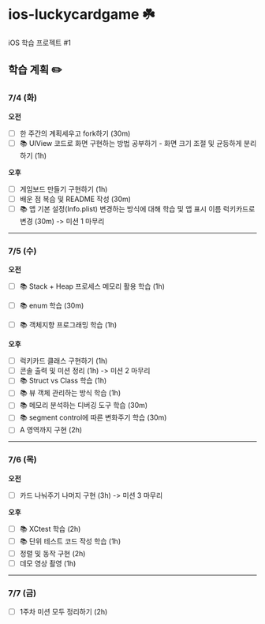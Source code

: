 # ios-luckycardgame ☘️

iOS 학습 프로젝트 #1

## 학습 계획 ✏️

### 7/4 (화)

**오전**      
- [ ] 한 주간의 계획세우고 fork하기 (30m)   
- [ ] 📚 UIView 코드로 화면 구현하는 방법 공부하기 - 화면 크기 조절 및 균등하게 분리하기 (1h)  
   
**오후**    
- [ ] 게임보드 만들기 구현하기 (1h)    
- [ ] 배운 점 복습 및 README 작성 (30m)   
- [ ] 📚 앱 기본 설정(Info.plist) 변경하는 방식에 대해 학습 및 앱 표시 이름 럭키카드로 변경 (30m) -> 미션 1 마무리      
* * *   

### 7/5 (수)   
**오전**   
- [ ] 📚 Stack + Heap 프로세스 메모리 활용 학습 (1h)   
- [ ] 📚 enum 학습 (30m)
- [ ] 📚 객체지향 프로그래밍 학습 (1h)  

     
**오후**    
- [ ] 럭키카드 클래스 구현하기 (1h)   
- [ ] 콘솔 출력 및 미션 정리 (1h) -> 미션 2 마무리   
- [ ] 📚 Struct vs Class 학습 (1h)       
- [ ] 📚 뷰 객체 관리하는 방식 학습 (1h)    
- [ ] 📚 메모리 분석하는 디버깅 도구 학습 (30m)
- [ ] 📚 segment control에 따른 변화주기 학습 (30m)    
- [ ] A 영역까지 구현 (2h)    
* * *    

### 7/6 (목)
**오전**   
- [ ] 카드 나눠주기 나머지 구현 (3h) -> 미션 3 마무리    
    
**오후**    
- [ ] 📚 XCtest 학습 (2h)   
- [ ] 📚 단위 테스트 코드 작성 학습 (1h)   
- [ ] 정렬 및 동작 구현 (2h)   
- [ ] 데모 영상 촬영 (1h)    
* * *   

### 7/7 (금)
- [ ] 1주차 미션 모두 정리하기 (2h)   
